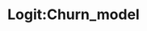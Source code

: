 ---  
schema: Logit:Churn_model  
title: Logit:Churn_model  
organization: Sample Department  
notes: Used in 1 lineage(s)  
resources:  
  - name: Logit:Churn_model 
    url: /Users/kensu/Customers/Kensu/Logit:Churn_model 
    format : parquet  
license: None  
category:
  - Education  
maintainer: User  
maintainer_email: UserMail  
---